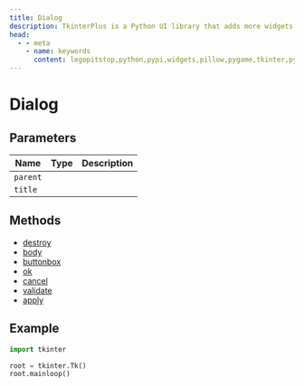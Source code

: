 ```yaml
---
title: Dialog
description: TkinterPlus is a Python UI library that adds more widgets to Tkinter
head:
  - - meta
    - name: keywords
      content: legopitstop,python,pypi,widgets,pillow,pygame,tkinter,pythonpackage
---
```


# Dialog

## Parameters

| Name     | Type | Description |
| -------- | ---- | ----------- |
| `parent` |      |             |
| `title`  |      |             |

## Methods

- [destroy](#destroy)
- [body](#body)
- [buttonbox](#buttonbox)
- [ok](#ok)
- [cancel](#cancel)
- [validate](#validate)
- [apply](#apply)

## Example

```py
import tkinter

root = tkinter.Tk()
root.mainloop()
```
